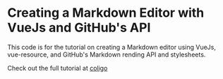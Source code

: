 # Creating a Markdown Editor with VueJs and GitHub's API

This code is for the tutorial on creating a Markdown editor using VueJs, vue-resource, and GitHub's Markdown rending API and stylesheets.

Check out the full tutorial at [coligo](http://coligo.io/markdown-editor-vuejs/)

